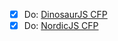 - [x] Do: [DinosaurJS CFP](http://speak.dinosaurjs.org/events/dinosaurjs-2016)
- [x] Do: [NordicJS CFP](https://nordicjs-cfp.confetti.events/rsvp)
